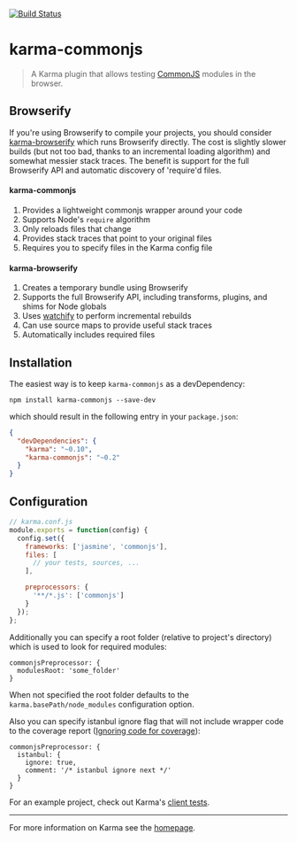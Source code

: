 [![Build Status](https://travis-ci.org/karma-runner/karma-commonjs.svg?branch=master)](https://travis-ci.org/karma-runner/karma-commonjs)

# karma-commonjs

> A Karma plugin that allows testing [CommonJS] modules in the browser.

## Browserify

If you're using Browserify to compile your projects, you should consider [karma-browserify](https://github.com/Nikku/karma-browserify) which runs Browserify directly. The cost is slightly slower builds (but not too bad, thanks to an incremental loading algorithm) and somewhat messier stack traces. The benefit is support for the full Browserify API and automatic discovery of 'require'd files.

#### karma-commonjs
1. Provides a lightweight commonjs wrapper around your code
2. Supports Node's `require` algorithm
3. Only reloads files that change
4. Provides stack traces that point to your original files
5. Requires you to specify files in the Karma config file

#### karma-browserify
1. Creates a temporary bundle using Browserify
2. Supports the full Browserify API, including transforms, plugins, and shims for Node globals
3. Uses [watchify](https://github.com/substack/watchify) to perform incremental rebuilds
4. Can use source maps to provide useful stack traces
5. Automatically includes required files

## Installation

The easiest way is to keep `karma-commonjs` as a devDependency:

`npm install karma-commonjs --save-dev`

which should result in the following entry in your `package.json`:

```json
{
  "devDependencies": {
    "karma": "~0.10",
    "karma-commonjs": "~0.2"
  }
}
```

## Configuration
```js
// karma.conf.js
module.exports = function(config) {
  config.set({
    frameworks: ['jasmine', 'commonjs'],
    files: [
      // your tests, sources, ...
    ],

    preprocessors: {
      '**/*.js': ['commonjs']
    }
  });
};
```
Additionally you can specify a root folder (relative to project's directory) which is used to look for required modules:
```
commonjsPreprocessor: {
  modulesRoot: 'some_folder'
}
```
When not specified the root folder defaults to the `karma.basePath/node_modules` configuration option.

Also you can specify istanbul ignore flag that will not include wrapper code to the coverage report ([Ignoring code for coverage](https://github.com/gotwarlost/istanbul#ignoring-code-for-coverage)):
```
commonjsPreprocessor: {
  istanbul: {
    ignore: true,
    comment: '/* istanbul ignore next */'
  }
}
```

For an example project, check out Karma's [client tests](https://github.com/karma-runner/karma/tree/master/test/client).

----

For more information on Karma see the [homepage].


[homepage]: http://karma-runner.github.com
[CommonJS]: http://www.commonjs.org/
[Browserify]: https://github.com/substack/node-browserify
